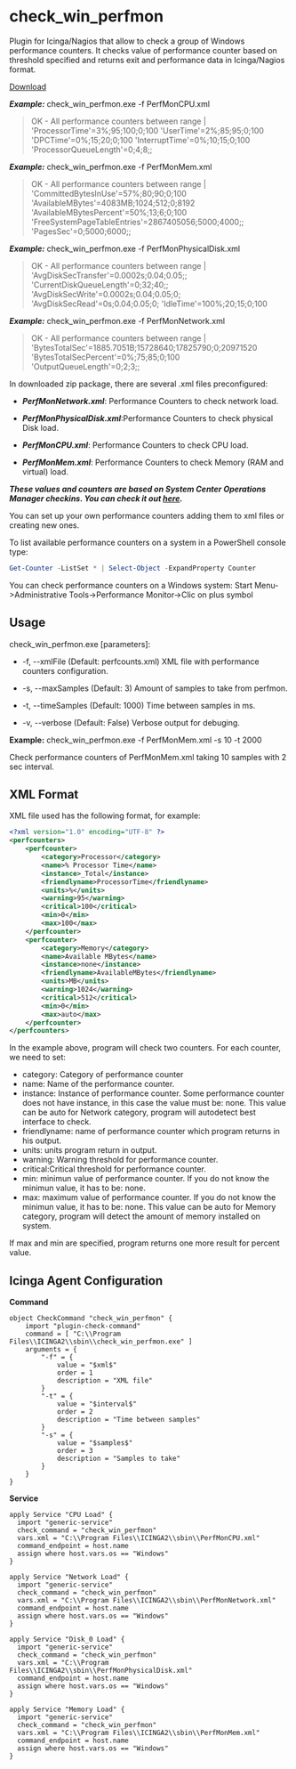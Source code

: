 
# check_win_perfmon
Plugin for Icinga/Nagios that allow to check a group of Windows performance counters.
It checks value of performance counter based on threshold specified and returns exit and performance data in Icinga/Nagios format.

[Download](https://github.com/juangranados/check_win_perfmon/files/1367996/check_win_perfmon.zip)

***Example:*** check_win_perfmon.exe -f PerfMonCPU.xml
>OK - All performance counters between range | 'ProcessorTime'=3%;95;100;0;100 'UserTime'=2%;85;95;0;100 'DPCTime'=0%;15;20;0;100 'InterruptTime'=0%;10;15;0;100 'ProcessorQueueLength'=0;4;8;;

***Example:*** check_win_perfmon.exe -f PerfMonMem.xml

>OK - All performance counters between range | 'CommittedBytesInUse'=57%;80;90;0;100 'AvailableMBytes'=4083MB;1024;512;0;8192 'AvailableMBytesPercent'=50%;13;6;0;100 'FreeSystemPageTableEntries'=2867405056;5000;4000;; 'PagesSec'=0;5000;6000;;

***Example:*** check_win_perfmon.exe -f PerfMonPhysicalDisk.xml

>OK - All performance counters between range | 'AvgDiskSecTransfer'=0.0002s;0.04;0.05;; 'CurrentDiskQueueLength'=0;32;40;; 'AvgDiskSecWrite'=0.0002s;0.04;0.05;0; 'AvgDiskSecRead'=0s;0.04;0.05;0; 'IdleTime'=100%;20;15;0;100

***Example:*** check_win_perfmon.exe -f PerfMonNetwork.xml

>OK - All performance counters between range | 'BytesTotalSec'=1885.7051B;15728640;17825790;0;20971520 'BytesTotalSecPercent'=0%;75;85;0;100 'OutputQueueLength'=0;2;3;;

In downloaded zip package, there are several .xml files preconfigured:

* ***PerfMonNetwork.xml***: Performance Counters to check network load.

* ***PerfMonPhysicalDisk.xml***:Performance Counters to check physical Disk load.

* ***PerfMonCPU.xml***: Performance Counters to check CPU load.

* ***PerfMonMem.xml***: Performance Counters to check Memory (RAM and virtual) load.

***These values and counters are based on System Center Operations Manager checkins. You can check it out [here](http://mpwiki.viacode.com/default.aspx?g=posts&t=219816).***

You can set up your own performance counters adding them to xml files or creating new ones.

To list available performance counters on a system in a PowerShell console type:

```PowerShell
Get-Counter -ListSet * | Select-Object -ExpandProperty Counter
```
You can check performance counters on a Windows system: Start Menu->Administrative Tools->Performance Monitor->Clic on plus symbol

Usage
-----

check_win_perfmon.exe [parameters]:
* -f, --xmlFile        (Default: perfcounts.xml) XML file with performance counters configuration.

* -s, --maxSamples     (Default: 3) Amount of samples to take from perfmon.

* -t, --timeSamples    (Default: 1000) Time between samples in ms.

* -v, --verbose        (Default: False) Verbose output for debuging.

**Example:** check_win_perfmon.exe -f PerfMonMem.xml -s 10 -t 2000

Check performance counters of PerfMonMem.xml taking 10 samples with 2 sec interval.

XML Format
----------
XML file used has the following format, for example:

```xml
<?xml version="1.0" encoding="UTF-8" ?>
<perfcounters>
	<perfcounter>
		<category>Processor</category>
		<name>% Processor Time</name>
		<instance>_Total</instance>
		<friendlyname>ProcessorTime</friendlyname>
		<units>%</units>
		<warning>95</warning>
		<critical>100</critical>
		<min>0</min>
		<max>100</max>
	</perfcounter>
	<perfcounter>
		<category>Memory</category>
		<name>Available MBytes</name>
		<instance>none</instance>
		<friendlyname>AvailableMBytes</friendlyname>
		<units>MB</units>
		<warning>1024</warning>
		<critical>512</critical>
		<min>0</min>
		<max>auto</max>
	</perfcounter>
</perfcounters> 
```

In the example above, program will check two counters. For each counter, we need to set:

* category: Category of performance counter
* name: Name of the performance counter.
* instance: Instance of performance counter. Some performance counter does not have instance, in this case the value must be: none. This value can be auto for Network category, program will autodetect best interface to check.
* friendlyname: name of performance counter which program returns in his output.
* units: units program return in output.
* warning: Warning threshold for performance counter.
* critical:Critical threshold for performance counter.
* min: minimun value of performance counter. If you do not know the minimun value, it has to be: none.
* max: maximum value of performance counter.  If you do not know the minimun value, it has to be: none. This value can be auto for Memory category, program will detect the amount of memory installed on system.

If max and min are specified, program returns one more result for percent value.

Icinga Agent Configuration
--------------------------
**Command**

```
object CheckCommand "check_win_perfmon" {
	import "plugin-check-command"
	command = [ "C:\\Program Files\\ICINGA2\\sbin\\check_win_perfmon.exe" ]
	arguments = {
		"-f" = {
			value = "$xml$"
			order = 1
			description = "XML file"
		}
		"-t" = {
			value = "$interval$"
			order = 2
			description = "Time between samples"
		}
		"-s" = {
			value = "$samples$"
			order = 3
			description = "Samples to take"
		}
	}
}
```

**Service**

```
apply Service "CPU Load" {
  import "generic-service"
  check_command = "check_win_perfmon"
  vars.xml = "C:\\Program Files\\ICINGA2\\sbin\\PerfMonCPU.xml"
  command_endpoint = host.name
  assign where host.vars.os == "Windows"
}

apply Service "Network Load" {
  import "generic-service"
  check_command = "check_win_perfmon"
  vars.xml = "C:\\Program Files\\ICINGA2\\sbin\\PerfMonNetwork.xml"
  command_endpoint = host.name
  assign where host.vars.os == "Windows"
}

apply Service "Disk_0 Load" {
  import "generic-service"
  check_command = "check_win_perfmon"
  vars.xml = "C:\\Program Files\\ICINGA2\\sbin\\PerfMonPhysicalDisk.xml"
  command_endpoint = host.name
  assign where host.vars.os == "Windows"
}

apply Service "Memory Load" {
  import "generic-service"
  check_command = "check_win_perfmon"
  vars.xml = "C:\\Program Files\\ICINGA2\\sbin\\PerfMonMem.xml"
  command_endpoint = host.name
  assign where host.vars.os == "Windows"
}
```
